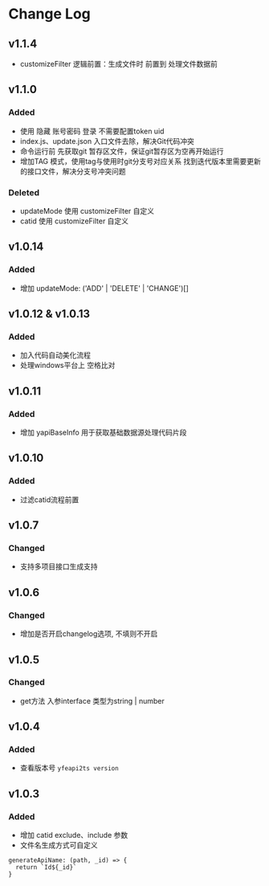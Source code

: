 # Change Log

## v1.1.4
- customizeFilter 逻辑前置：生成文件时 前置到 处理文件数据前

## v1.1.0
### Added
- 使用 隐藏 账号密码 登录 不需要配置token uid
- index.js、update.json 入口文件去除，解决Git代码冲突
- 命令运行前 先获取git 暂存区文件，保证git暂存区为空再开始运行
- 增加TAG 模式，使用tag与使用时git分支号对应关系 找到迭代版本里需要更新的接口文件，解决分支号冲突问题

### Deleted
- updateMode 使用 customizeFilter 自定义
- catid 使用 customizeFilter 自定义

## v1.0.14
### Added
- 增加 updateMode: ('ADD' | 'DELETE' | 'CHANGE')[]

## v1.0.12 & v1.0.13
### Added
- 加入代码自动美化流程
- 处理windows平台上 空格比对

## v1.0.11
### Added
- 增加 yapiBaseInfo 用于获取基础数据源处理代码片段

## v1.0.10
### Added
- 过滤catid流程前置

## v1.0.7
### Changed
- 支持多项目接口生成支持

## v1.0.6
### Changed
- 增加是否开启changelog选项, 不填则不开启

## v1.0.5
### Changed
- get方法 入参interface 类型为string | number

## v1.0.4
### Added
- 查看版本号 `yfeapi2ts version`



## v1.0.3
### Added
- 增加 catid exclude、include 参数
- 文件名生成方式可自定义
```
generateApiName: (path, _id) => {
  return `Id${_id}`
}
```

